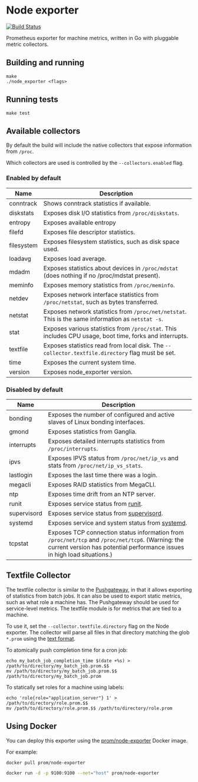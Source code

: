 # Node exporter

[![Build Status](https://travis-ci.org/prometheus/node_exporter.svg)](https://travis-ci.org/prometheus/node_exporter)

Prometheus exporter for machine metrics, written in Go with pluggable metric
collectors.

## Building and running

    make
    ./node_exporter <flags>

## Running tests

    make test

## Available collectors

By default the build will include the native collectors that expose information
from `/proc`.

Which collectors are used is controlled by the `--collectors.enabled` flag.

### Enabled by default

Name     | Description
---------|------------
conntrack | Shows conntrack statistics if available.
diskstats | Exposes disk I/O statistics from `/proc/diskstats`.
entropy | Exposes available entropy
filefd | Exposes file descriptor statistics.
filesystem | Exposes filesystem statistics, such as disk space used.
loadavg | Exposes load average.
mdadm | Exposes statistics about devices in `/proc/mdstat` (does nothing if no /proc/mdstat present).
meminfo | Exposes memory statistics from `/proc/meminfo`.
netdev | Exposes network interface statistics from `/proc/netstat`, such as bytes transferred.
netstat | Exposes network statistics from `/proc/net/netstat`. This is the same information as `netstat -s`.
stat | Exposes various statistics from `/proc/stat`. This includes CPU usage, boot time, forks and interrupts.
textfile | Exposes statistics read from local disk. The `--collector.textfile.directory` flag must be set.
time | Exposes the current system time.
version | Exposes node\_exporter version.


### Disabled by default

Name     | Description
---------|------------
bonding | Exposes the number of configured and active slaves of Linux bonding interfaces.
gmond | Exposes statistics from Ganglia.
interrupts | Exposes detailed interrupts statistics from `/proc/interrupts`.
ipvs | Exposes IPVS status from `/proc/net/ip_vs` and stats from `/proc/net/ip_vs_stats`.
lastlogin | Exposes the last time there was a login.
megacli | Exposes RAID statistics from MegaCLI.
ntp | Exposes time drift from an NTP server.
runit | Exposes service status from [runit](http://smarden.org/runit/).
supervisord | Exposes service status from [supervisord](http://supervisord.org/).
systemd | Exposes service and system status from [systemd](http://www.freedesktop.org/wiki/Software/systemd/).
tcpstat | Exposes TCP connection status information from `/proc/net/tcp` and `/proc/net/tcp6`. (Warning: the current version has potential performance issues in high load situations.)

## Textfile Collector

The textfile collector is similar to the [Pushgateway](https://github.com/prometheus/pushgateway),
in that it allows exporting of statistics from batch jobs. It can also be used
to export static metrics, such as what role a machine has. The Pushgateway
should be used for service-level metrics. The textfile module is for metrics
that are tied to a machine.

To use it, set the `--collector.textfile.directory` flag on the Node exporter. The
collector will parse all files in that directory matching the glob `*.prom`
using the [text
format](http://prometheus.io/docs/instrumenting/exposition_formats/).

To atomically push completion time for a cron job:
```
echo my_batch_job_completion_time $(date +%s) > /path/to/directory/my_batch_job.prom.$$
mv /path/to/directory/my_batch_job.prom.$$ /path/to/directory/my_batch_job.prom
```

To statically set roles for a machine using labels:
```
echo 'role{role="application_server"} 1' > /path/to/directory/role.prom.$$
mv /path/to/directory/role.prom.$$ /path/to/directory/role.prom
```

## Using Docker

You can deploy this exporter using the [prom/node-exporter](https://registry.hub.docker.com/u/prom/node-exporter/) Docker image.

For example:

```bash
docker pull prom/node-exporter

docker run -d -p 9100:9100 --net="host" prom/node-exporter
```
